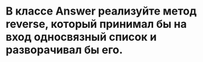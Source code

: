 # В классе Answer реализуйте метод reverse, который принимал бы на вход односвязный список и разворачивал бы его.
